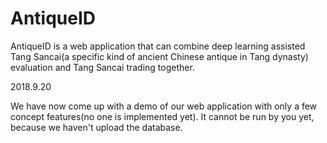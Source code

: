 # AntiqueID
AntiqueID is a web application that can combine deep learning assisted Tang Sancai(a specific kind of ancient Chinese antique in Tang dynasty) evaluation and Tang Sancai trading together.

2018.9.20 

We have now come up with a demo of our web application with only a few concept features(no one is implemented yet). It cannot be run by you yet, because we haven't upload the database.
